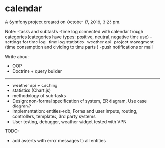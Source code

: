 calendar
========

A Symfony project created on October 17, 2016, 3:23 pm.

Note:
 -tasks and subtasks
-time log connected with calendar trough categories (categories have types: positive, neutral, negative time use)
-settings for time log 
-time log statistics
-weather api
-project managment (time consumption and dividing to time parts )
-push notifications or mail

Write about:
- OOP
- Doctrine + query builder
**************************************
- weather api + caching
- statistics (Chart.js)
- methodology of sub-tasks
- Design: non-formal specification of system, ER diagram, Use case diagram?
- Implementation: entities->db, Forms and user imputs, routing, controllers, templates, 3rd party systems
- User testing, debugger, weather widget tested with VPN

TODO: 
- add asserts with error messages to all entities